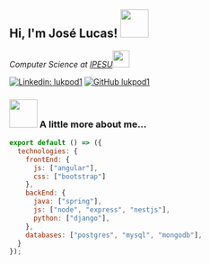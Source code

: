<h2> Hi, I'm José Lucas! <img src="https://media.giphy.com/media/gCANwADwdazG8/giphy.gif" width="50"></h2>

<p>
<em>Computer Science at <a href="https://www.ipes.edu.br/">IPESU</a><img src="https://media.giphy.com/media/fYSnHlufseco8Fh93Z/giphy.gif" width="30">
</em>
</p>

[![Linkedin: lukpod1](https://img.shields.io/badge/-lukpod1-blue?style=flat-square&logo=Linkedin&logoColor=white&link=https://www.linkedin.com/in/lukpod1/)](https://www.linkedin.com/in/lukpod1/)
[![GitHub lukpod1](https://img.shields.io/github/followers/lukpod1?label=follow&style=social)](https://github.com/lukpod1)


### <img src="https://media.giphy.com/media/1C8bHHJturSx2/giphy.gif" width="50"> A little more about me...  

```js
export default () => ({
  technologies: {
    frontEnd: {
      js: ["angular"],
      css: ["bootstrap"]
    },
    backEnd: {
      java: ["spring"],
      js: ["node", "express", "nestjs"],
      python: ["django"],
    },
    databases: ["postgres", "mysql", "mongodb"],
  }
});
```

